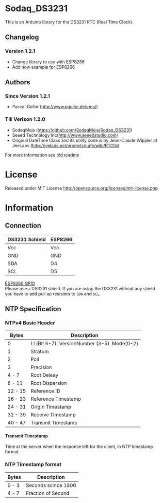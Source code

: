 # Sodaq_DS3231

This is an Arduino library for the DS3231 RTC (Real Time Clock).

## Changelog
### Version 1.2.1
- Change library to use with ESP8266
- Add now example fpr ESP8266

## Authors
### Since Version 1.2.1
- Pascal Gollor (http://www.pgollor.de/cms/)

### Till Verison 1.2.0
- SodaqMoja (https://github.com/SodaqMoja/Sodaq_DS3231)
- Seeed Technology Inc(http://www.seeedstudio.com)
- Original DateTime Class and its utility code is by Jean-Claude Wippler at JeeLabs (http://jeelabs.net/projects/cafe/wiki/RTClib)

For more information see [old readme](OLD_README.md)

# License
Released under MIT License http://opensource.org/licenses/mit-license.php

# Information
## Connection
DS3231 Schield | ESP8266
---------------|--------
Vcc | Vcc
GND | GND
SDA | D4
SCL | D5

[ESP8266 GPIO](https://github.com/esp8266/Arduino/blob/esp8266/hardware/esp8266com/esp8266/doc/reference.md#digital-io)
<br>Please use a DS3231 shield.
If you are using the DS3231 without any shield you have to add pull up resistors to `SDA` and `SCL`.

## NTP Specification
### NTPv4 Basic Header
Bytes | Description
------|------------
0 | LI (Bit 6-7), VersionNumber (3-5). Mode(0-2)
1 | Stratum
2 | Poll
3 | Precision
4 - 7 | Root Deleay
8 - 11 | Root Dispersion
12 - 15 | Reference ID
16 - 23 | Reference Timestamp
24 - 31 | Origin Timestamp
32 - 39 | Receive Timestamp
40 - 47 | Transmit Timestamp

#### Transmit Timestamp
Time at the server when the response left for the client, in NTP timestamp format.

### NTP Timestamp format
Bytes | Description
------|------------
0 - 3 | Seconds scince 1900
4 - 7 | Fraction of Second
